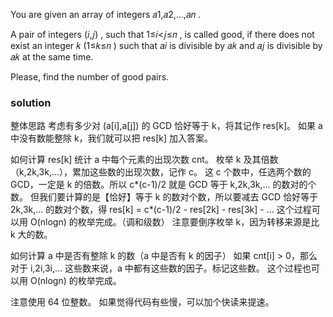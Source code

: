 You are given an array of integers 𝑎1,𝑎2,…,𝑎𝑛
.

A pair of integers (𝑖,𝑗)
, such that 1≤𝑖<𝑗≤𝑛
, is called good, if there does not exist an integer 𝑘
 (1≤𝑘≤𝑛
) such that 𝑎𝑖
 is divisible by 𝑎𝑘
 and 𝑎𝑗
 is divisible by 𝑎𝑘
 at the same time.

Please, find the number of good pairs.




### solution

整体思路
考虑有多少对 (a[i],a[j]) 的 GCD 恰好等于 k，将其记作 res[k]。
如果 a 中没有数能整除 k，我们就可以把 res[k] 加入答案。


如何计算 res[k]
统计 a 中每个元素的出现次数 cnt。
枚举 k 及其倍数（k,2k,3k,...），累加这些数的出现次数，记作 c。
这 c 个数中，任选两个数的 GCD，一定是 k 的倍数。所以 c*(c-1)/2 就是 GCD 等于 k,2k,3k,... 的数对的个数。
但我们要计算的是【恰好】等于 k 的数对个数，所以要减去 GCD 恰好等于 2k,3k,... 的数对个数，得
res[k] = c*(c-1)/2 - res[2k] - res[3k] - ...
这个过程可以用 O(nlogn) 的枚举完成。（调和级数）
注意要倒序枚举 k，因为转移来源是比 k 大的数。

如何计算 a 中是否有整除 k 的数（a 中是否有 k 的因子）
如果 cnt[i] > 0，那么对于 i,2i,3i,... 这些数来说，a 中都有这些数的因子。标记这些数。
这个过程也可以用 O(nlogn) 的枚举完成。

注意使用 64 位整数。
如果觉得代码有些慢，可以加个快读来提速。

